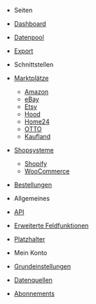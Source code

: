 <!-- docs/_sidebar.md -->

- Seiten
- [Dashboard](/)
- [Datenpool](datapool/)
- [Export](export/)

- Schnittstellen
- [Marktplätze](interface/marketplace.md)
	- [Amazon](interface/marketplace/amazon.md)
	- [eBay](interface/marketplace/ebay.md)
	- [Etsy](interface/marketplace/etsy.md)
	- [Hood](interface/marketplace/hood.md)
	- [Home24](interface/marketplace/home24.md)
	- [OTTO](interface/marketplace/otto.md)
	- [Kaufland](interface/marketplace/kaufland.md)
- [Shopsysteme](interface/shops.md)
	- [Shopify](interface/shops/shopify.md)
	- [WooCommerce](interface/shops/woocommerce.md)
- [Bestellungen](interface/order.md)

- Allgemeines
- [API](general/api.md)
- [Erweiterte Feldfunktionen](general/function.md)
- [Platzhalter](general/placeholder.md)

- Mein Konto
- [Grundeinstellungen](account/settings.md)
- [Datenquellen](account/datasource.md)
- [Abonnements](account/abonnements.md)